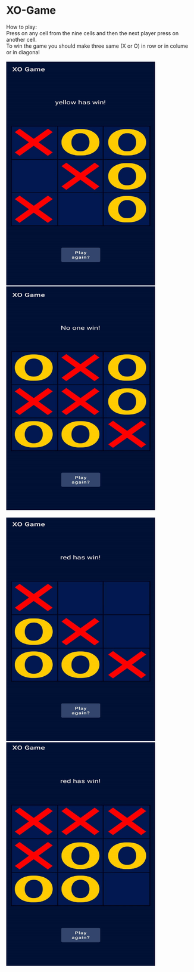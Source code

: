 # XO-Game
How to play:
<br>
Press on any cell from the nine cells and then the next player press on another cell.<br>
To win the game you should make three same (X or O) in row or in colume or in diagonal
<br><br>
<img src="327062266_517216147209270_454738856176539403_n.jpg"  width="400" height="600">
<img src="327854200_603316954960910_8476040175144927743_n.jpg" width="400" height="600">
<br><br>
<img src="326384766_890429225493155_3801521412434058332_n.jpg" width="400" height="600">
<img src="325821899_1612541715843465_8038621379749849397_n.jpg" width="400" height="600">
